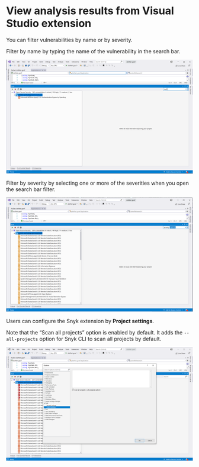 # View analysis results from Visual Studio extension

You can filter vulnerabilities by name or by severity.

Filter by name by typing the name of the vulnerability in the search bar.

![Filter by name](../../../.gitbook/assets/readme_image_3_2_1.png)

Filter by severity by selecting one or more of the severities when you open the search bar filter.

![Filter by severity](../../../.gitbook/assets/readme_image_3_2_2.png)

Users can configure the Snyk extension by **Project settings**.

Note that the “Scan all projects” option is enabled by default. It adds the `--all-projects` option for Snyk CLI to scan all projects by default.

![Scan all projects enabled](../../../.gitbook/assets/readme_image_3_3.png)

##
